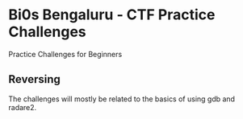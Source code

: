 # Bi0s Bengaluru - CTF Practice Challenges
Practice Challenges for Beginners

## Reversing 
The challenges will mostly be related to the basics of using gdb and radare2.
